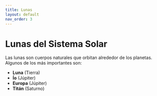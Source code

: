 ```yaml
---
title: Lunas
layout: default
nav_order: 3
---
```


# Lunas del Sistema Solar

Las lunas son cuerpos naturales que orbitan alrededor de los planetas. Algunos de los más importantes son:

- **Luna** (Tierra)
- **Ío** (Júpiter)
- **Europa** (Júpiter)
- **Titán** (Saturno)
